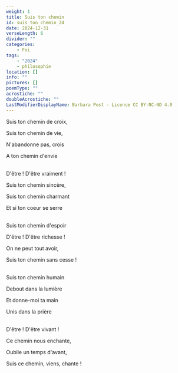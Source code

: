 ```yaml
---
weight: 1
title: Suis ton chemin
id: suis_ton_chemin_24
date: 2024-12-31
verseLength: 6
divider: ""
categories:
    - Foi
tags:
    - "2024"
    - philosophie
location: []
info: ""
pictures: []
poemType: ""
acrostiche: ""
doubleAcrostiche: ""
LastModifierDisplayName: Barbara Post - Licence CC BY-NC-ND 4.0
---
```

Suis ton chemin de croix,

Suis ton chemin de vie,

N'abandonne pas, crois

A ton chemin d'envie

 \
D'être ! D'être vraiment !

Suis ton chemin sincère,

Suis ton chemin charmant

Et si ton coeur se serre

 \
Suis ton chemin d'espoir

D'être ! D'être richesse !

On ne peut tout avoir,

Suis ton chemin sans cesse !

 \
Suis ton chemin humain

Debout dans la lumière

Et donne-moi ta main

Unis dans la prière

 \
D'être ! D'être vivant !

Ce chemin nous enchante,

Oublie un temps d'avant,

Suis ce chemin, viens, chante !
